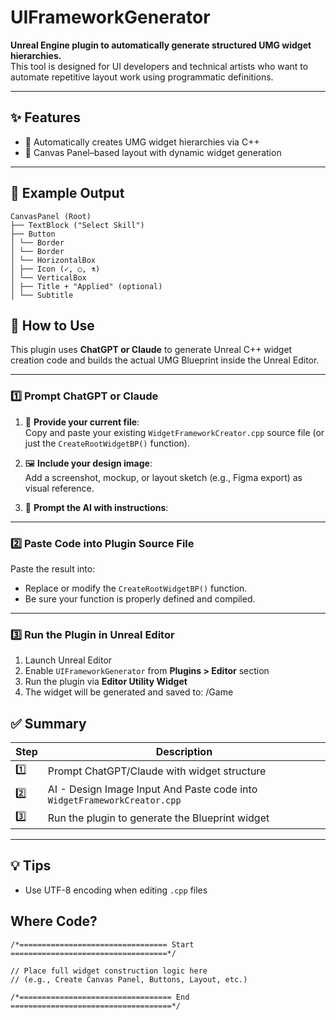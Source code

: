 # UIFrameworkGenerator

**Unreal Engine plugin to automatically generate structured UMG widget hierarchies.**  
This tool is designed for UI developers and technical artists who want to automate repetitive layout work using programmatic definitions.

---

## ✨ Features

- 🧱 Automatically creates UMG widget hierarchies via C++
- 🎯 Canvas Panel–based layout with dynamic widget generation

---

## 📂 Example Output
```
CanvasPanel (Root) 
├── TextBlock ("Select Skill")
├── Button
│ └── Border
│ └── Border
│ └── HorizontalBox
│ ├── Icon (✓, ○, ⚗)
│ └── VerticalBox
│ ├── Title + "Applied" (optional)
│ └── Subtitle
```
## 🧠 How to Use

This plugin uses **ChatGPT or Claude** to generate Unreal C++ widget creation code and builds the actual UMG Blueprint inside the Unreal Editor.

---

### 1️⃣ Prompt ChatGPT or Claude

1. 🧾 **Provide your current file**:  
   Copy and paste your existing `WidgetFrameworkCreator.cpp` source file (or just the `CreateRootWidgetBP()` function).

2. 🖼️ **Include your design image**:  
   Add a screenshot, mockup, or layout sketch (e.g., Figma export) as visual reference.

3. 💬 **Prompt the AI with instructions**:

---

### 2️⃣ Paste Code into Plugin Source File

Paste the result into:
- Replace or modify the `CreateRootWidgetBP()` function.
- Be sure your function is properly defined and compiled.

---

### 3️⃣ Run the Plugin in Unreal Editor

1. Launch Unreal Editor
2. Enable `UIFrameworkGenerator` from **Plugins > Editor** section
3. Run the plugin via **Editor Utility Widget**
4. The widget will be generated and saved to: /Game


## ✅ Summary

| Step | Description |
|------|-------------|
| 1️⃣  | Prompt ChatGPT/Claude with widget structure |
| 2️⃣  | AI -  Design Image Input And Paste code into `WidgetFrameworkCreator.cpp` |
| 3️⃣  | Run the plugin to generate the Blueprint widget |

---

## 💡 Tips

- Use UTF-8 encoding when editing `.cpp` files

## Where Code?

    /*================================= Start ===================================*/

    // Place full widget construction logic here
    // (e.g., Create Canvas Panel, Buttons, Layout, etc.)

    /*================================== End ====================================*/
